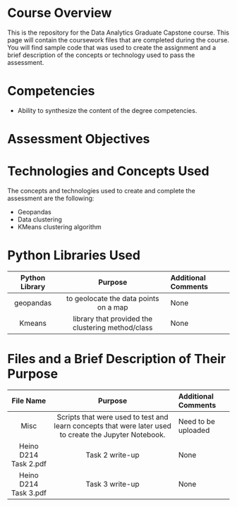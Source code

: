 # Course Overview

This is the repository for the Data Analytics Graduate Capstone course. This page will contain the coursework files that are completed during the course.  You will find sample code that was used to create the assignment and a brief description of the concepts or technology used to pass the assessment. 

# Competencies
- Ability to synthesize the content of the degree competencies.

# Assessment Objectives

# Technologies and Concepts Used
The concepts and technologies used to create and complete the assessment are the following:
- Geopandas
- Data clustering
- KMeans clustering algorithm


# Python Libraries Used
|**Python Library**|**Purpose**|**Additional Comments**|
|:-----:|:-----:|:-----|
|geopandas|to geolocate the data points on a map| None | None |
|Kmeans|  library that provided the clustering method/class  |None|


# Files and a Brief Description of Their Purpose

|**File Name**|**Purpose**|**Additional Comments**|
|:-----:|:-----:|:-----|
|Misc| Scripts that were used to test and learn concepts that were later used to create the Jupyter Notebook.| Need to be uploaded |
|Heino D214 Task 2.pdf | Task 2 write-up |None |
|Heino D214 Task 3.pdf|Task 3 write-up |None|
